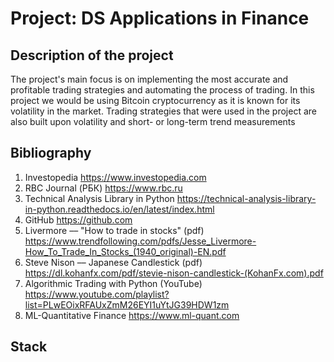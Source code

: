 # Project: DS Applications in Finance

## Description of the project
The project's main focus is on implementing the most accurate and profitable trading strategies and automating the process of trading. In this project we would be using Bitcoin cryptocurrency as it is known for its volatility in the market. Trading strategies that were used in the project are also built upon volatility and short- or long-term trend measurements

## Bibliography
1. Investopedia https://www.investopedia.com
2. RBC Journal (РБК) https://www.rbc.ru
3. Technical Analysis Library in Python https://technical-analysis-library-in-python.readthedocs.io/en/latest/index.html
4. GitHub https://github.com
5. Livermore –– "How to trade in stocks" (pdf) https://www.trendfollowing.com/pdfs/Jesse_Livermore-How_To_Trade_In_Stocks_(1940_original)-EN.pdf
6. Steve Nison –– Japanese Candlestick (pdf) https://dl.kohanfx.com/pdf/stevie-nison-candlestick-(KohanFx.com).pdf
7. Algorithmic Trading with Python (YouTube) https://www.youtube.com/playlist?list=PLwEOixRFAUxZmM26EYI1uYtJG39HDW1zm
8. ML-Quantitative Finance https://www.ml-quant.com


## Stack


